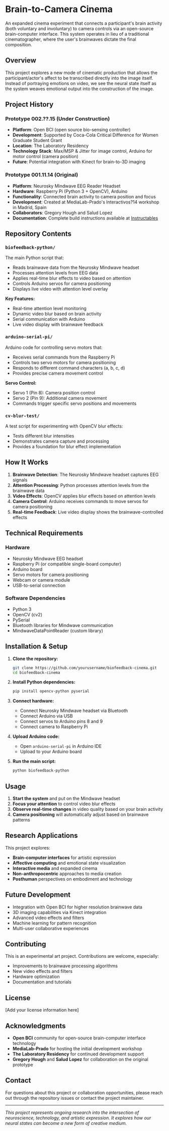 # Brain-to-Camera Cinema

An expanded cinema experiment that connects a participant's brain activity (both voluntary and involuntary) to camera controls via an open-source brain-computer interface. This system operates in lieu of a traditional cinematographer, where the user's brainwaves dictate the final composition.

## Overview

This project explores a new mode of cinematic production that allows the participant/actor's affect to be transcribed directly into the image itself. Instead of portraying emotions on video, we see the neural state itself as the system weaves emotional output into the construction of the image.

## Project History

### Prototype 002.??.15 (Under Construction)
- **Platform**: Open BCI (open source bio-sensing controller)
- **Development**: Supported by Coca-Cola Critical Difference for Women Graduate Student Grant
- **Location**: The Laboratory Residency
- **Technology Stack**: Max/MSP & Jitter for image control, Arduino for motor control (camera position)
- **Future**: Potential integration with Kinect for brain-to-3D imaging

### Prototype 001.11.14 (Original)
- **Platform**: Neurosky Mindwave EEG Reader Headset
- **Hardware**: Raspberry Pi (Python 3 + OpenCV), Arduino
- **Functionality**: Connected brain activity to camera position and focus
- **Development**: Created at MediaLab-Prado's Interactivos?14 workshop in Madrid, Spain
- **Collaborators**: Gregory Hough and Salud Lopez
- **Documentation**: Complete build instructions available at [Instructables](http://www.instructables.com/id/Biofeedback-Cinema/)

## Repository Contents

### `biofeedback-python/`
The main Python script that:
- Reads brainwave data from the Neurosky Mindwave headset
- Processes attention levels from EEG data
- Applies real-time blur effects to video based on attention
- Controls Arduino servos for camera positioning
- Displays live video with attention level overlay

**Key Features:**
- Real-time attention level monitoring
- Dynamic video blur based on brain activity
- Serial communication with Arduino
- Live video display with brainwave feedback

### `arduino-serial-pi/`
Arduino code for controlling servo motors that:
- Receives serial commands from the Raspberry Pi
- Controls two servo motors for camera positioning
- Responds to different command characters (a, b, c, d)
- Provides precise camera movement control

**Servo Control:**
- Servo 1 (Pin 8): Camera position control
- Servo 2 (Pin 9): Additional camera movement
- Commands trigger specific servo positions and movements

### `cv-blur-test/`
A test script for experimenting with OpenCV blur effects:
- Tests different blur intensities
- Demonstrates camera capture and processing
- Provides a foundation for blur effect implementation

## How It Works

1. **Brainwave Detection**: The Neurosky Mindwave headset captures EEG signals
2. **Attention Processing**: Python processes attention levels from the brainwave data
3. **Video Effects**: OpenCV applies blur effects based on attention levels
4. **Camera Control**: Arduino receives commands to move servos for camera positioning
5. **Real-time Feedback**: Live video display shows the brainwave-controlled effects

## Technical Requirements

### Hardware
- Neurosky Mindwave EEG headset
- Raspberry Pi (or compatible single-board computer)
- Arduino board
- Servo motors for camera positioning
- Webcam or camera module
- USB-to-serial connection

### Software Dependencies
- Python 3
- OpenCV (cv2)
- PySerial
- Bluetooth libraries for Mindwave communication
- MindwaveDataPointReader (custom library)

## Installation & Setup

1. **Clone the repository:**
   ```bash
   git clone https://github.com/yourusername/biofeedback-cinema.git
   cd biofeedback-cinema
   ```

2. **Install Python dependencies:**
   ```bash
   pip install opencv-python pyserial
   ```

3. **Connect hardware:**
   - Connect Neurosky Mindwave headset via Bluetooth
   - Connect Arduino via USB
   - Connect servos to Arduino pins 8 and 9
   - Connect camera to Raspberry Pi

4. **Upload Arduino code:**
   - Open `arduino-serial-pi` in Arduino IDE
   - Upload to your Arduino board

5. **Run the main script:**
   ```bash
   python biofeedback-python
   ```

## Usage

1. **Start the system** and put on the Mindwave headset
2. **Focus your attention** to control video blur effects
3. **Observe real-time changes** in video quality based on your brain activity
4. **Camera positioning** will automatically adjust based on brainwave patterns

## Research Applications

This project explores:
- **Brain-computer interfaces** for artistic expression
- **Affective computing** and emotional state visualization
- **Interactive media** and expanded cinema
- **Non-anthropocentric** approaches to media creation
- **Posthuman** perspectives on embodiment and technology

## Future Development

- Integration with Open BCI for higher resolution brainwave data
- 3D imaging capabilities via Kinect integration
- Advanced video effects and filters
- Machine learning for pattern recognition
- Multi-user collaborative experiences

## Contributing

This is an experimental art project. Contributions are welcome, especially:
- Improvements to brainwave processing algorithms
- New video effects and filters
- Hardware optimization
- Documentation and tutorials

## License

[Add your license information here]

## Acknowledgments

- **Open BCI** community for open-source brain-computer interface technology
- **MediaLab-Prado** for hosting the initial development workshop
- **The Laboratory Residency** for continued development support
- **Gregory Hough** and **Salud Lopez** for collaboration on the original prototype

## Contact

For questions about this project or collaboration opportunities, please reach out through the repository issues or contact the project maintainer.

---

*This project represents ongoing research into the intersection of neuroscience, technology, and artistic expression. It explores how our neural states can become a new form of creative medium.*
